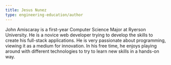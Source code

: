 ```yaml
---
title: Jesus Nunez
type: engineering-education/author
---
```

John Amiscaray is a first-year Computer Science Major at Ryerson University. He is a novice web developer trying to develop the skills to create his full-stack applications. He is very passionate about programming, viewing it as a medium for innovation. In his free time, he enjoys playing around with different technologies to try to learn new skills in a hands-on way.
